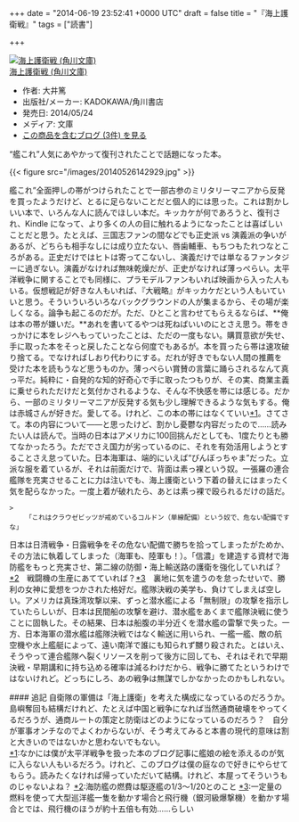 
+++
date = "2014-06-19 23:52:41 +0000 UTC"
draft = false
title = "『海上護衛戦』"
tags = ["読書"]

+++
<div class="hatena-asin-detail"><a href="http://www.amazon.co.jp/exec/obidos/ASIN/4041015987/bestylesnet-22/"><img src="http://ecx.images-amazon.com/images/I/51SZXBMHOzL._SL160_.jpg" class="hatena-asin-detail-image" alt="海上護衛戦 (角川文庫)" title="海上護衛戦 (角川文庫)"/></a><div class="hatena-asin-detail-info"><a href="http://www.amazon.co.jp/exec/obidos/ASIN/4041015987/bestylesnet-22/">海上護衛戦 (角川文庫)</a><ul><li><span class="hatena-asin-detail-label">作者:</span> 大井篤</li><li><span class="hatena-asin-detail-label">出版社/メーカー:</span> KADOKAWA/角川書店</li><li><span class="hatena-asin-detail-label">発売日:</span> 2014/05/24</li><li><span class="hatena-asin-detail-label">メディア:</span> 文庫</li><li><a href="http://d.hatena.ne.jp/asin/4041015987/bestylesnet-22" target="_blank">この商品を含むブログ (3件) を見る</a></li></ul></div><div class="hatena-asin-detail-foot"></div></div>“艦これ”人気にあやかって復刊されたことで話題になった本。

{{< figure src="/images/20140526142929.jpg"  >}}

艦これ”全面押しの帯がつけられたことで一部古参のミリタリーマニアから反発を買ったようだけど、とるに足らないことだと個人的には思った。これは割かしいい本で、いろんな人に読んでほしい本だ。キッカケが何であろうと、復刊され、Kindle になって、より多くの人の目に触れるようになったことは喜ばしいことだと思う。たとえば、三国志ファンの間などでも正史派 vs 演義派の争いがあるが、どちらも相手なしには成り立たない、唇歯輔車、もちつもたれつなところがある。正史だけではヒトは寄ってこないし、演義だけでは単なるファンタジーに過ぎない。演義がなければ無味乾燥だが、正史がなければ薄っぺらい。太平洋戦争に関することでも同様に、プラモデルファンもいれば映画から入った人もいる。仮想戦記が好きな人もいれば、『大戦略』がキッカケだという人もいていいと思う。そういういろいろなバックグラウンドの人が集まるから、その場が楽しくなる。論争も起こるのだが。ただ、ひとこと言わせてもらえるならば、**俺は本の帯が嫌いだ。**あれを書いてるやつは死ねばいいのにとさえ思う。帯をきっかけに本をレジへもっていったことは、ただの一度もない。購買意欲が失せ、手に取った本をそっと戻したことなら何度でもあるが。本を買ったら帯は速攻破り捨てる。でなければしおり代わりにする。だれが好きでもない人間の推薦を受けた本を読もうなど思うものか。薄っぺらい賞賛の言葉に踊らされるなんて真っ平だ。純粋に・自発的な知的好奇心で手に取ったつもりが、その実、商業主義に乗せられただけだと気付かされるような、そんな不快感を帯には感じる。だから、一部のミリタリーマニアが反発する気も少し理解できるような気もする。俺は赤城さんが好きだ。愛してる。けれど、この本の帯にはなくていい<a href="#f-17a312c7" name="fn-17a312c7" title="なかには僕が太平洋戦争を扱った本のブログ記事に艦娘の絵を添えるのが気に入らない人もいるだろう。けれど、このブログは僕の庭なので好きにやらせてもらう。読みたくなければ帰っていただいて結構。けれど、本屋ってそういうものじゃないよね？">*1</a>。さてさて。本の内容について――と思ったけど、割かし憂鬱な内容だったので……読みたい人は読んで。当時の日本はアメリカに100回挑んだとしても、1度たりとも勝てなかったろう。ただでさえ国力が劣っているのに、それを有効活用しようとすることさえ怠っていた。日本海軍は、端的にいえば“びんぼっちゃま”だった。立派な服を着ているが、それは前面だけで、背面は素っ裸という奴。一張羅の連合艦隊を充実させることに力は注いでも、海上護衛という下着の替えにはまったく気を配らなかった。一度上着が破れたら、あとは素っ裸で殴られるだけの話だ。

    >
        「これはクラウゼビッツが戒めているコルドン（単線配備）という奴で、危ない配備ですな」

    
日本は日清戦争・日露戦争をその危ない配備で勝ちを拾ってしまったがためか、その方法に執着してしまった（海軍も、陸軍も！）。「信濃」を建造する資材で海防艦をもっと充実させ、第二線の防御・海上輸送路の護衛を強化していれば？<a href="#f-9944cdde" name="fn-9944cdde" title="海防艦の燃費は駆逐艦の1/3～1/20とのこと">*2</a>　戦闘機の生産にあてていれば？<a href="#f-87ab490a" name="fn-87ab490a" title="一定量の燃料を使って大型巡洋艦一隻を動かす場合と飛行機（銀河級爆撃機）を動かす場合とでは、飛行機のほうが約十五倍も有効……らしい">*3</a>　裏地に気を遣うのを怠ったせいで、勝利の女神に愛想をつかされた格好だ。艦隊決戦の美学も、負けてしまえば空しい。アメリカは真珠湾攻撃以来、ずっと潜水艦による「無制限」の攻撃を指示していたらしいが、日本は民間船の攻撃を避け、潜水艦をあくまで艦隊決戦に使うことに固執した。その結果、日本は船腹の半分近くを潜水艦の雷撃で失った。一方、日本海軍の潜水艦は艦隊決戦ではなく輸送に用いられ、一艦一艦、敵の航空機や水上艦艇によって、遠い南洋で誰にも知られず嬲り殺された。とはいえ、そうやって連合艦隊へ裂くリソースを削って後方に回しても、それはそれで早期決戦・早期講和に持ち込める確率は減るわけだから、戦争に勝てたというわけではないけれど。どっちにしろ、あの戦争は無謀でしかなかったのかもしれない。

<div class="section">
    #### 追記
    自衛隊の軍備は「海上護衛」を考えた構成になっているのだろうか。島嶼奪回も結構だけれど、たとえば中国と戦争になれば当然通商破壊をやってくるだろうが、通商ルートの策定と防衛はどのようになっているのだろう？　自分が軍事オンチなのでよくわからないが、そう考えてみると本書の現代的意味は割と大きいのではないかと思わないでもない。

</div><div class="footnote">
<a href="#fn-17a312c7" name="f-17a312c7" class="footnote-number">*1</a><span class="footnote-delimiter">:</span><span class="footnote-text">なかには僕が太平洋戦争を扱った本のブログ記事に艦娘の絵を添えるのが気に入らない人もいるだろう。けれど、このブログは僕の庭なので好きにやらせてもらう。読みたくなければ帰っていただいて結構。けれど、本屋ってそういうものじゃないよね？</span>
<a href="#fn-9944cdde" name="f-9944cdde" class="footnote-number">*2</a><span class="footnote-delimiter">:</span><span class="footnote-text">海防艦の燃費は駆逐艦の1/3～1/20とのこと</span>
<a href="#fn-87ab490a" name="f-87ab490a" class="footnote-number">*3</a><span class="footnote-delimiter">:</span><span class="footnote-text">一定量の燃料を使って大型巡洋艦一隻を動かす場合と飛行機（銀河級爆撃機）を動かす場合とでは、飛行機のほうが約十五倍も有効……らしい</span>
</div>

